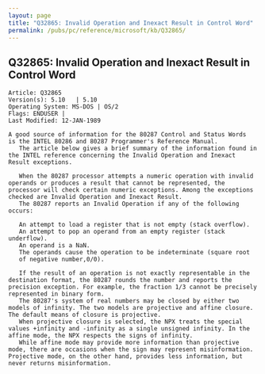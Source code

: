 ```yaml
---
layout: page
title: "Q32865: Invalid Operation and Inexact Result in Control Word"
permalink: /pubs/pc/reference/microsoft/kb/Q32865/
---
```


## Q32865: Invalid Operation and Inexact Result in Control Word

	Article: Q32865
	Version(s): 5.10   | 5.10
	Operating System: MS-DOS | OS/2
	Flags: ENDUSER |
	Last Modified: 12-JAN-1989
	
	A good source of information for the 80287 Control and Status Words
	is the INTEL 80286 and 80287 Programmer's Reference Manual.
	   The article below gives a brief summary of the information found in
	the INTEL reference concerning the Invalid Operation and Inexact
	Result exceptions.
	
	   When the 80287 processor attempts a numeric operation with invalid
	operands or produces a result that cannot be represented, the
	processor will check certain numeric exceptions. Among the exceptions
	checked are Invalid Operation and Inexact Result.
	   The 80287 reports an Invalid Operation if any of the following
	occurs:
	
	   An attempt to load a register that is not empty (stack overflow).
	   An attempt to pop an operand from an empty register (stack underflow).
	   An operand is a NaN.
	   The operands cause the operation to be indeterminate (square root
	   of negative number,0/0).
	
	   If the result of an operation is not exactly representable in the
	destination format, the 80287 rounds the number and reports the
	precision exception. For example, the fraction 1/3 cannot be precisely
	represented in binary form.
	   The 80287's system of real numbers may be closed by either two
	models of infinity. The two models are projective and affine closure.
	The default means of closure is projective.
	   When projective closure is selected, the NPX treats the special
	values +infinity and -infinity as a single unsigned infinity. In the
	affine mode, the NPX respects the signs of infinity.
	   While affine mode may provide more information than projective
	mode, there are occasions when the sign may represent misinformation.
	Projective mode, on the other hand, provides less information, but
	never returns misinformation.
